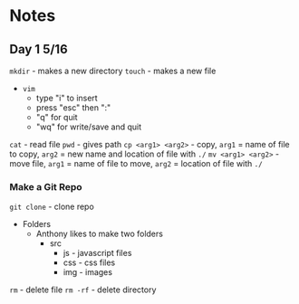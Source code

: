 # Notes
## Day 1 5/16
`mkdir` - makes a new directory
`touch` - makes a new file
* `vim`
    * type "i" to insert
    * press "esc" then ":"
    * "q" for quit
    * "wq" for write/save and quit

`cat` - read file
`pwd` - gives path
`cp <arg1> <arg2>` - copy, `arg1` = name of file to copy, `arg2` = new name and location of file with `./`
`mv <arg1> <arg2>` - move file, `arg1` = name of file to move, `arg2` = location of file with `./`
### Make a Git Repo
`git clone` - clone repo
* Folders
    * Anthony likes to make two folders
        * src
            * js - javascript files
            * css - css files
            * img - images

`rm` - delete file
`rm -rf` - delete directory
